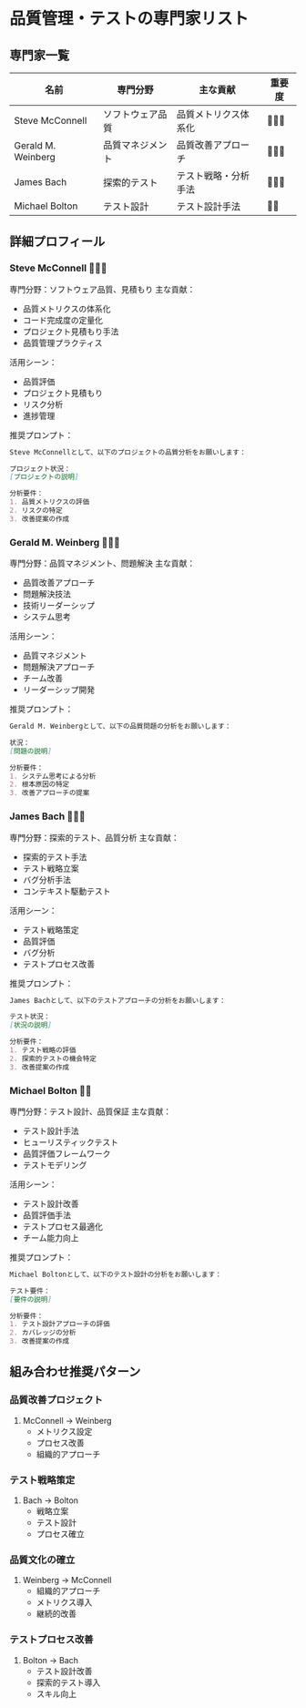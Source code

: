 # 品質管理・テストの専門家リスト

## 専門家一覧
| 名前 | 専門分野 | 主な貢献 | 重要度 |
|------|---------|----------|--------|
| Steve McConnell | ソフトウェア品質 | 品質メトリクス体系化 | 🌟🌟🌟 |
| Gerald M. Weinberg | 品質マネジメント | 品質改善アプローチ | 🌟🌟🌟 |
| James Bach | 探索的テスト | テスト戦略・分析手法 | 🌟🌟🌟 |
| Michael Bolton | テスト設計 | テスト設計手法 | 🌟🌟 |

## 詳細プロフィール

### Steve McConnell 🌟🌟🌟
専門分野：ソフトウェア品質、見積もり
主な貢献：
- 品質メトリクスの体系化
- コード完成度の定量化
- プロジェクト見積もり手法
- 品質管理プラクティス

活用シーン：
- 品質評価
- プロジェクト見積もり
- リスク分析
- 進捗管理

推奨プロンプト：
```markdown
Steve McConnellとして、以下のプロジェクトの品質分析をお願いします：

プロジェクト状況：
[プロジェクトの説明]

分析要件：
1. 品質メトリクスの評価
2. リスクの特定
3. 改善提案の作成
```

### Gerald M. Weinberg 🌟🌟🌟
専門分野：品質マネジメント、問題解決
主な貢献：
- 品質改善アプローチ
- 問題解決技法
- 技術リーダーシップ
- システム思考

活用シーン：
- 品質マネジメント
- 問題解決アプローチ
- チーム改善
- リーダーシップ開発

推奨プロンプト：
```markdown
Gerald M. Weinbergとして、以下の品質問題の分析をお願いします：

状況：
[問題の説明]

分析要件：
1. システム思考による分析
2. 根本原因の特定
3. 改善アプローチの提案
```

### James Bach 🌟🌟🌟
専門分野：探索的テスト、品質分析
主な貢献：
- 探索的テスト手法
- テスト戦略立案
- バグ分析手法
- コンテキスト駆動テスト

活用シーン：
- テスト戦略策定
- 品質評価
- バグ分析
- テストプロセス改善

推奨プロンプト：
```markdown
James Bachとして、以下のテストアプローチの分析をお願いします：

テスト状況：
[状況の説明]

分析要件：
1. テスト戦略の評価
2. 探索的テストの機会特定
3. 改善提案の作成
```

### Michael Bolton 🌟🌟
専門分野：テスト設計、品質保証
主な貢献：
- テスト設計手法
- ヒューリスティックテスト
- 品質評価フレームワーク
- テストモデリング

活用シーン：
- テスト設計改善
- 品質評価手法
- テストプロセス最適化
- チーム能力向上

推奨プロンプト：
```markdown
Michael Boltonとして、以下のテスト設計の分析をお願いします：

テスト要件：
[要件の説明]

分析要件：
1. テスト設計アプローチの評価
2. カバレッジの分析
3. 改善提案の作成
```

## 組み合わせ推奨パターン

### 品質改善プロジェクト
1. McConnell → Weinberg
   - メトリクス設定
   - プロセス改善
   - 組織的アプローチ

### テスト戦略策定
1. Bach → Bolton
   - 戦略立案
   - テスト設計
   - プロセス確立

### 品質文化の確立
1. Weinberg → McConnell
   - 組織的アプローチ
   - メトリクス導入
   - 継続的改善

### テストプロセス改善
1. Bolton → Bach
   - テスト設計改善
   - 探索的テスト導入
   - スキル向上